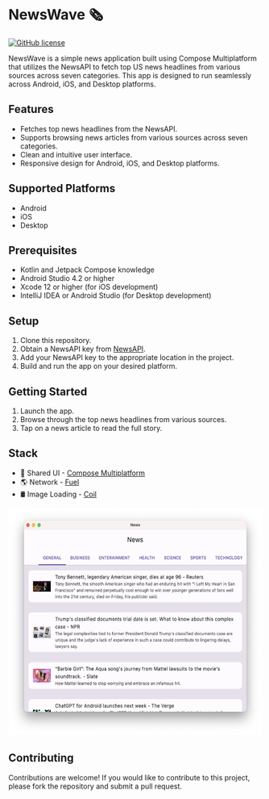 # NewsWave 🗞

[![GitHub license](https://img.shields.io/github/license/iNoles/News)](https://github.com/iNoles/News/blob/main/LICENSE)

NewsWave is a simple news application built using Compose Multiplatform that utilizes the NewsAPI to fetch top US news headlines from various sources across seven categories. This app is designed to run seamlessly across Android, iOS, and Desktop platforms.

## Features

- Fetches top news headlines from the NewsAPI.
- Supports browsing news articles from various sources across seven categories.
- Clean and intuitive user interface.
- Responsive design for Android, iOS, and Desktop platforms.

## Supported Platforms

- Android
- iOS
- Desktop

## Prerequisites

- Kotlin and Jetpack Compose knowledge
- Android Studio 4.2 or higher
- Xcode 12 or higher (for iOS development)
- IntelliJ IDEA or Android Studio (for Desktop development)

## Setup

1. Clone this repository.
2. Obtain a NewsAPI key from [NewsAPI](https://newsapi.org/).
3. Add your NewsAPI key to the appropriate location in the project.
4. Build and run the app on your desired platform.

## Getting Started

1. Launch the app.
2. Browse through the top news headlines from various sources.
3. Tap on a news article to read the full story.

## Stack

- 🍎 Shared UI - [Compose Multiplatform](https://github.com/JetBrains/compose-multiplatform)
- 🌎 Network - [Fuel](https://github.com/kittinunf/fuel)
- 🛢 Image Loading - [Coil](https://github.com/coil-kt/coil)

<img alt="NewsApp Main Page" height="450px" src="https://raw.githubusercontent.com/iNoles/News/main/screenshots/mac-desktop.png" />

## Contributing

Contributions are welcome! If you would like to contribute to this project, please fork the repository and submit a pull request.
